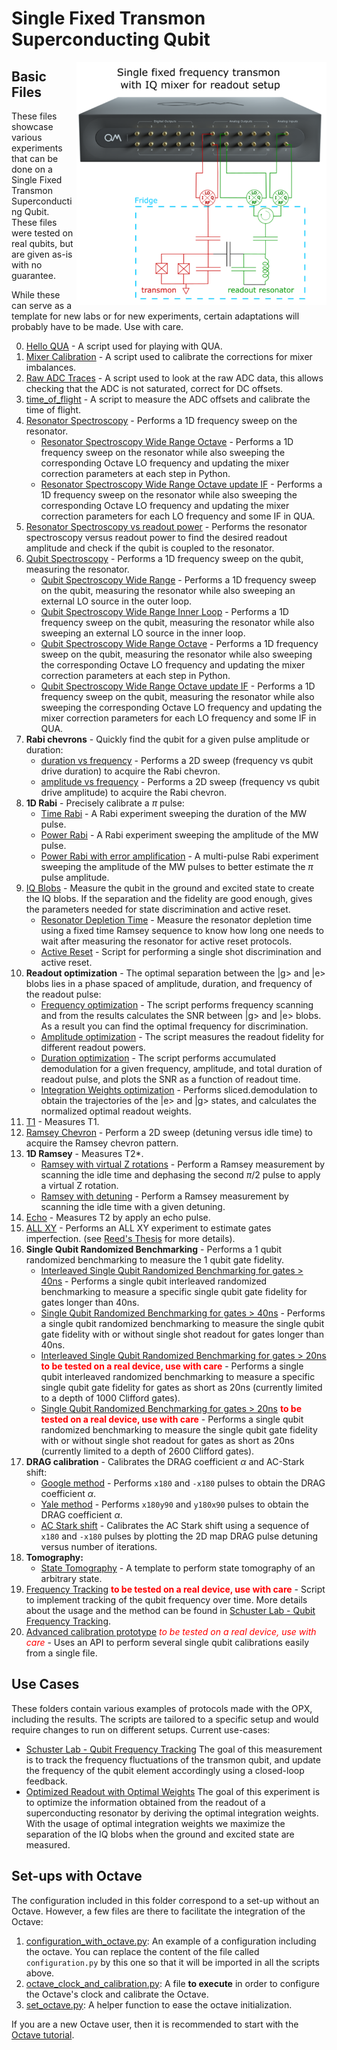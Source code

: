 # Single Fixed Transmon Superconducting Qubit

<img align="right" src="Single Fixed Frequency Transmon Setup.PNG" alt="drawing" width="400"/>

## Basic Files
These files showcase various experiments that can be done on a Single Fixed Transmon Superconducting Qubit.
These files were tested on real qubits, but are given as-is with no guarantee.

While these can serve as a template for new labs or for new experiments, certain adaptations will probably have to be made.
Use with care.

0. [Hello QUA](./Single-Fixed-Transmon/00_hello_qua.py) - A script used for playing with QUA.
1. [Mixer Calibration](./Single-Fixed-Transmon/01_manual_mixer_calibration.py) - A script used to calibrate the corrections for mixer imbalances.
2. [Raw ADC Traces](./Single-Fixed-Transmon/02_raw_adc_traces.py) - A script used to look at the raw ADC data, this allows checking that the ADC 
is not saturated, correct for DC offsets.
3. [time_of_flight](./Single-Fixed-Transmon/03_time_of_flight.py) - A script to measure the ADC offsets and calibrate the time of flight.
4. [Resonator Spectroscopy](./Single-Fixed-Transmon/04_resonator_spectroscopy.py) - Performs a 1D frequency sweep on the resonator.
   * [Resonator Spectroscopy Wide Range Octave](./Single-Fixed-Transmon/04b_resonator_spectroscopy_wide_range_octave.py) - Performs a 1D frequency sweep on the resonator while also sweeping the corresponding Octave LO frequency and updating the mixer correction parameters at each step in Python.
   * [Resonator Spectroscopy Wide Range Octave update IF](./Single-Fixed-Transmon/04c_resonator_spectroscopy_wide_range_octave_update_IF.py) - Performs a 1D frequency sweep on the resonator while also sweeping the corresponding Octave LO frequency and updating the mixer correction parameters for each LO frequency and some IF in QUA.
5. [Resonator Spectroscopy vs readout power](./Single-Fixed-Transmon/05_resonator_spectroscopy_vs_amplitude.py) - Performs the resonator spectroscopy versus readout power to find the desired readout amplitude and check if the qubit is coupled to the resonator.
6. [Qubit Spectroscopy](./Single-Fixed-Transmon/06a_qubit_spectroscopy.py) - Performs a 1D frequency sweep on the qubit, measuring the resonator.
   * [Qubit Spectroscopy Wide Range](./Single-Fixed-Transmon/06b_qubit_spectroscopy_wide_range_outer_loop.py) - Performs a 1D frequency sweep on the qubit, measuring the resonator while also sweeping an external LO source in the outer loop.
   * [Qubit Spectroscopy Wide Range Inner Loop](./Single-Fixed-Transmon/06c_qubit_spectroscopy_wide_range_inner_loop.py) - Performs a 1D frequency sweep on the qubit, measuring the resonator while also sweeping an external LO source in the inner loop.
   * [Qubit Spectroscopy Wide Range Octave](./Single-Fixed-Transmon/06d_qubit_spectroscopy_wide_range_octave.py) - Performs a 1D frequency sweep on the qubit, measuring the resonator while also sweeping the corresponding Octave LO frequency and updating the mixer correction parameters at each step in Python.
   * [Qubit Spectroscopy Wide Range Octave update IF](./Single-Fixed-Transmon/06e_qubit_spectroscopy_wide_range_octave_update_IF.py) - Performs a 1D frequency sweep on the qubit, measuring the resonator while also sweeping the corresponding Octave LO frequency and updating the mixer correction parameters for each LO frequency and some IF in QUA.
7. **Rabi chevrons** - Quickly find the qubit for a given pulse amplitude or duration:
    * [duration vs frequency](./Single-Fixed-Transmon/07a_rabi_chevron_duration.py) - Performs a 2D sweep (frequency vs qubit drive duration) to acquire the Rabi chevron.
    * [amplitude vs frequency](./Single-Fixed-Transmon/07b_rabi_chevron_amplitude.py) - Performs a 2D sweep (frequency vs qubit drive amplitude) to acquire the Rabi chevron.
8. **1D Rabi** - Precisely calibrate a $\pi$ pulse: 
    * [Time Rabi](./Single-Fixed-Transmon/08a_time_rabi.py) - A Rabi experiment sweeping the duration of the MW pulse.
    * [Power Rabi](./Single-Fixed-Transmon/08b_power_rabi.py) - A Rabi experiment sweeping the amplitude of the MW pulse.
    * [Power Rabi with error amplification](./Single-Fixed-Transmon/08c_power_rabi_error_amplification.py) - A multi-pulse Rabi experiment sweeping the amplitude of the MW pulses to better estimate the $\pi$ pulse amplitude.
9. [IQ Blobs](./Single-Fixed-Transmon/09a_IQ_blobs.py) - Measure the qubit in the ground and excited state to create the IQ blobs. If the separation
and the fidelity are good enough, gives the parameters needed for state discrimination and active reset.
    * [Resonator Depletion Time](./Single-Fixed-Transmon/09b_resonator_depletion_time.py) - Measure the resonator depletion time using a fixed time Ramsey sequence to know how long one needs to wait after measuring the resonator for active reset protocols.
    * [Active Reset](./Single-Fixed-Transmon/09c_active_reset.py) - Script for performing a single shot discrimination and active reset.
10. **Readout optimization** - The optimal separation between the |g> and |e> blobs lies in a phase spaced of amplitude, duration, and frequency of the readout pulse:
    * [Frequency optimization](./Single-Fixed-Transmon/10a_readout_frequency_optimization.py) - The script performs frequency scanning and from the results calculates the SNR between |g> and |e> blobs. As a result you can find the optimal frequency for discrimination.
    * [Amplitude optimization](./Single-Fixed-Transmon/10b_readout_amplitude_optimization.py) - The script measures the readout fidelity for different readout powers.
    * [Duration optimization](./Single-Fixed-Transmon/10c_readout_duration_optimization.py) - The script performs accumulated demodulation for a given frequency, amplitude, and total duration of readout pulse, and plots the SNR as a function of readout time.
    * [Integration Weights optimization](10d_readout_weights_optimization.py) - Performs sliced.demodulation to obtain the trajectories of the |e> and |g> states, and calculates the normalized optimal readout weights.
11. [T1](./Single-Fixed-Transmon/11_T1.py) - Measures T1.
13. [Ramsey Chevron](./Single-Fixed-Transmon/12_ramsey_chevron.py) - Perform a 2D sweep (detuning versus idle time) to acquire the Ramsey chevron pattern.
12. **1D Ramsey** - Measures T2*.
    * [Ramsey with virtual Z rotations](./Single-Fixed-Transmon/13a_ramsey_w_virtual_rotation.py) - Perform a Ramsey measurement by scanning the idle time and dephasing the second $\pi/2$ pulse to apply a virtual Z rotation.
    * [Ramsey with detuning](./Single-Fixed-Transmon/13b_ramsey_w_detuning.py) - Perform a Ramsey measurement by scanning the idle time with a given detuning.
14. [Echo](./Single-Fixed-Transmon/14_echo.py) - Measures T2 by apply an echo pulse.
15. [ALL XY](./Single-Fixed-Transmon/15_allxy.py) - Performs an ALL XY experiment to estimate gates imperfection.
(see [Reed's Thesis](https://rsl.yale.edu/sites/default/files/files/RSL_Theses/reed.pdf) for more details).
16. **Single Qubit Randomized Benchmarking** - Performs a 1 qubit randomized benchmarking to measure the 1 qubit gate
fidelity.
    * [Interleaved Single Qubit Randomized Benchmarking for gates > 40ns](./Single-Fixed-Transmon/16b_randomized_benchmarking_interleaved.py) - Performs a single qubit interleaved randomized benchmarking to measure a specific single qubit gate fidelity  for gates longer than 40ns.
    * [Single Qubit Randomized Benchmarking for gates > 40ns](./Single-Fixed-Transmon/16a_randomized_benchmarking.py) - Performs a single qubit randomized benchmarking to measure the single qubit gate fidelity with or without single shot readout for gates longer than 40ns.
    * [Interleaved Single Qubit Randomized Benchmarking for gates > 20ns](./Single-Fixed-Transmon/16d_randomized_benchmarking_interleaved_20ns.py) <span style="color:red">__to be tested on a real device, use with care__</span> - Performs a single qubit interleaved randomized benchmarking to measure a specific single qubit gate fidelity for gates as short as 20ns (currently limited to a depth of 1000 Clifford gates).
    * [Single Qubit Randomized Benchmarking for gates > 20ns](./Single-Fixed-Transmon/16c_randomized_benchmarking_20ns.py) <span style="color:red">__to be tested on a real device, use with care__</span> - Performs a single qubit randomized benchmarking to measure the single qubit gate fidelity with or without single shot readout for gates as short as 20ns (currently limited to a depth of 2600 Clifford gates).
17. **DRAG calibration** - Calibrates the DRAG coefficient $`\alpha`$ and AC-Stark shift:
    * [Google method](./Single-Fixed-Transmon/17_DRAG_calibration_Google.py) - Performs `x180` and `-x180` pulses to obtain 
the DRAG coefficient $`\alpha`$.
    * [Yale method](./Single-Fixed-Transmon/17_DRAG_calibration_Yale.py) - Performs `x180y90` and `y180x90` pulses to obtain 
the DRAG coefficient $`\alpha`$.
    * [AC Stark shift](./Single-Fixed-Transmon/18_AC_Stark_calibration_Google.py) - Calibrates the AC Stark shift using a sequence of `x180` and `-x180` pulses by plotting the 2D map DRAG pulse detuning versus number of iterations.
19. **Tomography:**
    * [State Tomography](./Single-Fixed-Transmon/19_state_tomography.py) - A template to perform state tomography of an arbitrary state.
20.  [Frequency Tracking](./Single-Fixed-Transmon/20_frequency_tracking.py) <span style="color:red">__to be tested on a real device, use with care__</span> - Script to implement tracking of the qubit frequency over time. More details about the usage and the method can be found in [Schuster Lab - Qubit Frequency Tracking](./Use%20Case%201%20-%20Schuster%20Lab%20-%20Qubit%20Frequency%20Tracking).
21.  [Advanced calibration prototype](./Single-Fixed-Transmon/advanced_calibration_prototype.py) <span style="color:red">_to be tested on a real device, use with care_</span> - Uses an API to perform several single qubit calibrations easily from a single file.

## Use Cases
These folders contain various examples of protocols made with the OPX, including the results. The scripts are tailored to
a specific setup and would require changes to run on different setups. Current use-cases:

* [Schuster Lab - Qubit Frequency Tracking](./Use%20Case%201%20-%20Schuster%20Lab%20-%20Qubit%20Frequency%20Tracking)
The goal of this measurement is to track the frequency fluctuations of the transmon qubit, and update the frequency of the qubit element accordingly using a closed-loop feedback.
* [Optimized Readout with Optimal Weights](./Use%20Case%202%20-%20Optimized%20readout%20with%20optimal%20weights) 
The goal of this experiment is to optimize the information obtained from the readout of a superconducting resonator by deriving the optimal integration weights. With the usage of optimal integration weights we maximize the separation of the IQ blobs when the ground and excited state are measured.


## Set-ups with Octave

The configuration included in this folder correspond to a set-up without an Octave. 
However, a few files are there to facilitate the integration of the Octave:
1. [configuration_with_octave.py](./Single-Fixed-Transmon/configuration_with_octave.py): An example of a configuration including the octave. You can replace the content of the file called `configuration.py` by this one so that it will be imported in all the scripts above.
2. [octave_clock_and_calibration.py](./Single-Fixed-Transmon/octave_clock_and_calibration.py): A file __to execute__ in order to configure the Octave's clock and calibrate the Octave.
3. [set_octave.py](./Single-Fixed-Transmon/set_octave.py): A helper function to ease the octave initialization.

If you are a new Octave user, then it is recommended to start with the [Octave tutorial](https://github.com/qua-platform/qua-libs/blob/main/Tutorials/intro-to-octave/README.md).

